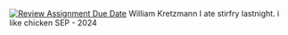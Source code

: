 [![Review Assignment Due Date](https://classroom.github.com/assets/deadline-readme-button-24ddc0f5d75046c5622901739e7c5dd533143b0c8e959d652212380cedb1ea36.svg)](https://classroom.github.com/a/eBhXrAFr)
William Kretzmann
I ate stirfry lastnight.
i like chicken
SEP - 2024

